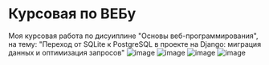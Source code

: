 # Курсовая по ВЕБу
Моя курсовая работа по дисуиплине "Основы веб-программирования", на тему: "Переход от SQLite к PostgreSQL в проекте на Django: миграция данных и оптимизация запросов"
![image](https://github.com/user-attachments/assets/f5f9335c-fabb-4581-88c7-1284eb2103f4)
![image](https://github.com/user-attachments/assets/e6ed59ee-82da-44f5-90a1-6d399f19d0f7)
![image](https://github.com/user-attachments/assets/fcfd68a5-3b92-448a-98b3-8a968c5a6f8b)
![image](https://github.com/user-attachments/assets/d806f2b9-67c8-40d4-8640-da88a9e82b91)

